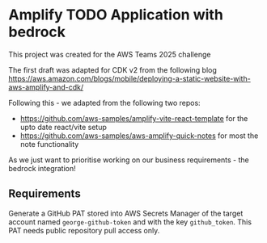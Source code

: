 # Amplify TODO Application with bedrock

This project was created for the AWS Teams 2025 challenge 

The first draft was adapted for CDK v2 from the following blog https://aws.amazon.com/blogs/mobile/deploying-a-static-website-with-aws-amplify-and-cdk/

Following this - we adapted from the following two repos:

- https://github.com/aws-samples/amplify-vite-react-template for the upto date react/vite setup
- https://github.com/aws-samples/aws-amplify-quick-notes for most the note functionality

As we just want to prioritise working on our business requirements - the bedrock integration!

## Requirements
Generate a GitHub PAT stored into AWS Secrets Manager of the target account named `george-github-token` and with the key
`github_token`. This PAT needs public repository pull access only.
